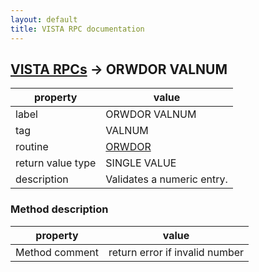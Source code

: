 ```yaml
---
layout: default
title: VISTA RPC documentation
---
```




## [VISTA RPCs](TableOfContent.md) &#8594; ORWDOR VALNUM 

 property | value 
--- | --- 
 label | ORWDOR VALNUM
 tag | VALNUM
 routine | [ORWDOR](http://code.osehra.org/dox/Routine_ORWDOR_source.html)
 return value type | SINGLE VALUE
 description | Validates a numeric entry.


### Method description

 property | value 
--- | --- 
 Method comment | return error if invalid number